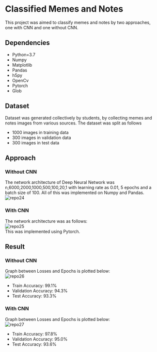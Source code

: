 # Classified Memes and Notes
This project was aimed to classify memes and notes by two approaches, one with CNN and one without CNN.
## Dependencies 
- Python=3.7
- Numpy
- Matplotlib
- Pandas
- h5py
- OpenCv
- Pytorch
- Glob
## Dataset 
Dataset was generated collectively by students, by collecting memes and notes images from various sources. The dataset was split as follows
- 1000 images in training data
- 300 images in validation data
- 300 images in test data
## Approach
### Without CNN
The network architecture of Deep Neural Network was n,6000,2000,1000,500,100,20,1 with learning rate as 0.01, 5 epochs and a batch size of 100. All of this was implemented on Numpy and Pandas.
<br />
![repo24](https://user-images.githubusercontent.com/64823050/131244446-737e5074-0164-499d-8c82-f939f2efa382.png)
### With CNN
The network architecture was as follows: 
<br />
![repo25](https://user-images.githubusercontent.com/64823050/131244511-40ef6345-292a-403f-a864-90b8ba413173.png)
<br />
This was implemented using Pytorch.
<br />
## Result 
### Without CNN
Graph between Losses and Epochs is plotted below:
<br />
![repo26](https://user-images.githubusercontent.com/64823050/131244842-12efc9c8-122e-4232-8db2-76d053cda50c.png)
- Train Accuracy: 99.1%
- Validation Accuracy: 94.3%
- Test Accuracy: 93.3%
### With CNN
Graph between Losses and Epochs is plotted below:
<br />
![repo27](https://user-images.githubusercontent.com/64823050/131244877-d6fe672d-958e-4058-94fc-4f1a00f3b198.png)
- Train Accuracy: 97.8%
- Validation Accuracy: 95.0%
- Test Accuracy: 93.6%
